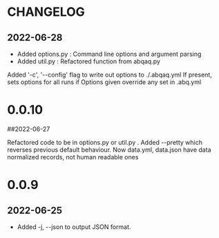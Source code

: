 # CHANGELOG

## 2022-06-28

- Added options.py : Command line options and argument parsing
- Added util.py : Refactored function from abqaq.py

Added '-c', '--config' flag to write out options to ./.abqaq.yml
If present, sets options for all runs 
if Options given override any set in .abq.yml

# 0.0.10

##2022-06-27

 Refactored code to be in options.py or util.py . Added --pretty which reverses previous default behaviour. Now data.yml, data.json have data normalized records, not human readable ones


# 0.0.9

## 2022-06-25

- Added -j, --json  to output JSON format.
